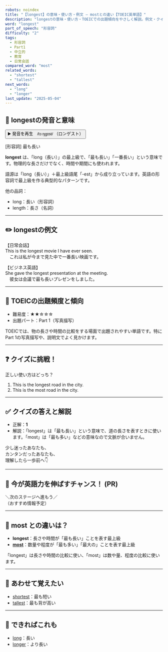 ```yaml
---
robots: noindex
title: "【longest】の意味・使い方・例文 ― mostとの違い【TOEIC英単語】"
description: "longestの意味・使い方・TOEICでの出題傾向をやさしく解説。例文・クイズ付きでmostとの違いもわかりやすく学べます。"
word: "longest"
part_of_speech: "形容詞"
difficulty: "2"
tags:
  - 形容詞
  - Part1
  - 中立的
  - 教育
  - 日常会話
compared_word: "most"
related_words:
  - "shortest"
  - "tallest"
next_words:
  - "long"
  - "longer"
last_update: "2025-05-04"
---
```


## 🔰 longestの発音と意味

<button class="play-audio" onclick="playTTS('longest')">
  <span class="play-audio-main">
    ▶️ 発音を再生　/lɔːŋɡɪst/
  </span>
  <span class="play-audio-sub">
    （ロンゲスト）
  </span>
</button>

[形容詞] 最も長い

**longest** は、「long（長い）」の最上級で、「最も長い」「一番長い」という意味です。物理的な長さだけでなく、時間や期間にも使われます。

語源は「long（長い）」＋最上級語尾「-est」から成り立っています。英語の形容詞で最上級を作る典型的なパターンです。

他の品詞：  
- long：長い（形容詞）
- length：長さ（名詞）

---

## ✏️ longestの例文

【日常会話】  
This is the longest movie I have ever seen.  
　これは私が今まで見た中で一番長い映画です。

【ビジネス英語】  
She gave the longest presentation at the meeting.  
　彼女は会議で最も長いプレゼンをしました。

---

## 🎯 TOEICの出題頻度と傾向

- 難易度：★★☆☆☆
- 出題パート：Part 1（写真描写）

TOEICでは、物の長さや時間の比較をする場面で出題されやすい単語です。特にPart 1の写真描写や、説明文でよく見かけます。

---

## ❓ クイズに挑戦！

正しい使い方はどっち？

1. This is the longest road in the city.  
2. This is the most road in the city.

---

## ✅ クイズの答えと解説

- 正解：**1**
- 解説：「longest」は「最も長い」という意味で、道の長さを表すときに使います。「most」は「最も多い」などの意味なので文脈が合いません。

少し迷ったあなたも、  
カンタンだったあなたも、  
理解したら一歩前へ👇️

---

## 🚀 今が英語力を伸ばすチャンス！ (PR)

<div class="info-center">
＼次のステージへ進もう／<br>  
（おすすめ情報予定）
</div>

---

## 🤔  most との違いは？

- **longest**：長さや時間が「最も長い」ことを表す最上級
- **[most](/word/most)**：数量や程度が「最も多い」「最大の」ことを表す最上級

「longest」は長さや時間の比較に使い、「most」は数や量、程度の比較に使います。

---

## 🧩 あわせて覚えたい

- [shortest](/word/shortest)：最も短い
- [tallest](/word/tallest)：最も背が高い

---

## 📖 できればこれも

- [long](/word/long)：長い
- [longer](/word/longer)：より長い

<!-- cvid: aid40_bid07 -->
